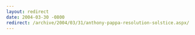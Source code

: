 ```yaml
---
layout: redirect
date: 2004-03-30 -0800
redirect: /archive/2004/03/31/anthony-pappa-resolution-solstice.aspx/
---
```

